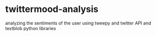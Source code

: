 # twittermood-analysis
analyzing the sentiments of the user using tweepy and twitter API and textblob python libraries
